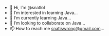 - 👋 Hi, I’m @snatlol
- 👀 I’m interested in learning Java...
- 🌱 I’m currently learning Java...
- 💞️ I’m looking to collaborate on Java...
- 📫 How to reach me snatiswrong@gmail.com...

<!---
snatlol/snatlol is a ✨ special ✨ repository because its `README.md` (this file) appears on your GitHub profile.
You can click the Preview link to take a look at your changes.
--->

